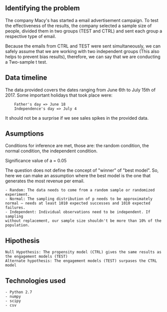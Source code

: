 ## Identifying the problem
The company Macy's has started a email advertisement campaign. To test the effectiveness of the results, the company selected a sample size of people, divided them in two groups (TEST and CTRL) and sent each group a respective type of email.

Because the emails from CTRL and TEST were sent simultaneously, we can safely assume that we are working with two independent groups (This also helps to prevent bias results), therefore, we can say that we are conducting a Two-sample t test.

## Data timeline
The data provided covers the dates ranging from June 6th to July 15th of 2017. Some important holidays that took place were:

```
    Father's day => June 18
    Independence's day => July 4
```
It should not be a surprise if we see sales spikes in the provided data.

## Asumptions
Conditions for inference are met, those are: the random condition, the normal condition, the independent condition.

Significance value of a = 0.05

The question does not define the concept of "winner" of "best model". So, here we can make an assumption where the best model is the one that generates the most revenue per email. 

```
- Random: The data needs to come from a random sample or randomized experiment.
- Normal: The sampling distribution of p needs to be approximately normal — needs at least 1010 expected successes and 1010 expected failures.
- Independent: Individual observations need to be independent. If sampling
without replacement, our sample size shouldn't be more than 10% of the population.
```

## Hipothesis

```
Null Hypothesis: The propensity model (CTRL) gives the same results as the engagement models (TEST)
Alternate hypothesis: The engagement models (TEST) surpases the CTRL model
```

## Technologies used

```
- Python 2.7
- numpy
- scipy
- csv
```

